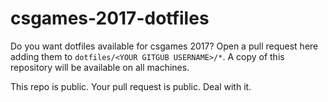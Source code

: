 # csgames-2017-dotfiles

Do you want dotfiles available for csgames 2017? Open a pull request here adding them to ``dotfiles/<YOUR GITGUB USERNAME>/*``. A copy of this repository will be available on all machines.

This repo is public. Your pull request is public. Deal with it.
